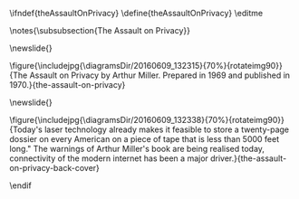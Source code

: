 \ifndef{theAssaultOnPrivacy}
\define{theAssaultOnPrivacy}
\editme

\notes{\subsubsection{The Assault on Privacy}}

\newslide{}

\figure{\includejpg{\diagramsDir/20160609_132315}{70%}{rotateimg90}}{The Assault on Privacy by Arthur Miller. Prepared in 1969 and published in 1970.}{the-assault-on-privacy}

\newslide{}

\figure{\includejpg{\diagramsDir/20160609_132338}{70%}{rotateimg90}}{Today's laser technology already makes it feasible to store a twenty-page dossier on every American on a piece of tape that is less than 5000 feet long." The warnings of Arthur Miller's book are being realised today, connectivity of the modern internet has been a major driver.}{the-assault-on-privacy-back-cover}

\endif

